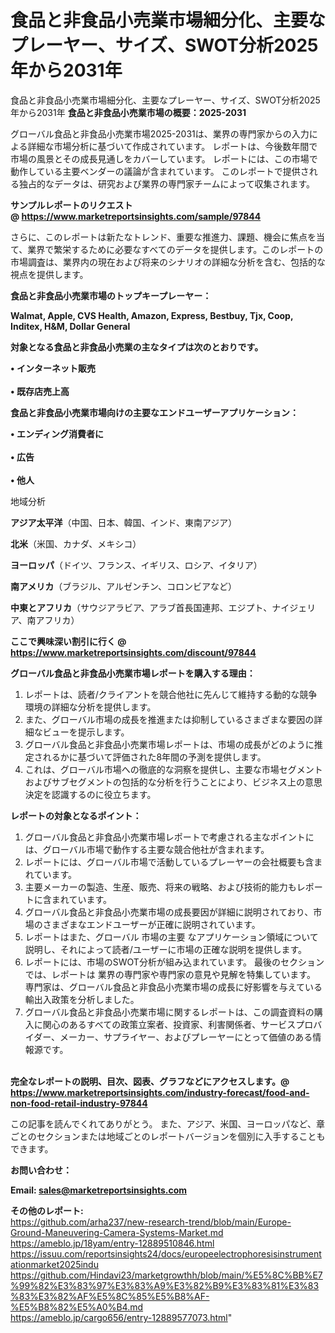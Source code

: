 # 食品と非食品小売業市場細分化、主要なプレーヤー、サイズ、SWOT分析2025年から2031年
食品と非食品小売業市場細分化、主要なプレーヤー、サイズ、SWOT分析2025年から2031年
<strong><b>食品と非食品小売業市場の概要：2025-2031</b></strong>

グローバル食品と非食品小売業市場2025-2031は、業界の専門家からの入力による詳細な市場分析に基づいて作成されています。 レポートは、今後数年間で市場の風景とその成長見通しをカバーしています。 レポートには、この市場で動作している主要ベンダーの議論が含まれています。 このレポートで提供される独占的なデータは、研究および業界の専門家チームによって収集されます。

<strong>サンプルレポートのリクエスト @ <a href=https://www.marketreportsinsights.com/sample/97844>https://www.marketreportsinsights.com/sample/97844</a></strong>

さらに、このレポートは新たなトレンド、重要な推進力、課題、機会に焦点を当て、業界で繁栄するために必要なすべてのデータを提供します。このレポートの市場調査は、業界内の現在および将来のシナリオの詳細な分析を含む、包括的な視点を提供します。

<strong>食品と非食品小売業市場のトップキープレーヤー：</strong>

<strong>Walmat, Apple, CVS Health, Amazon, Express, Bestbuy, Tjx, Coop, Inditex, H&M, Dollar General</strong>

<strong><b>対象となる食品と非食品小売業の主なタイプは次のとおりです。</b></strong>

<strong>• インターネット販売<br><br>• 既存店売上高</strong>

<strong><b>食品と非食品小売業市場向けの主要なエンドユーザーアプリケーション：</b></strong>

<strong>• エンディング消費者に<br><br>• 広告<br><br>• 他人</strong>

 地域分析

<strong><b>アジア太平洋</b></strong>（中国、日本、韓国、インド、東南アジア）

<strong><b>北米</b></strong>（米国、カナダ、メキシコ）

<strong><b>ヨーロッパ</b></strong>（ドイツ、フランス、イギリス、ロシア、イタリア）

<strong><b>南アメリカ</b></strong>（ブラジル、アルゼンチン、コロンビアなど）

<strong><b>中東とアフリカ</b></strong>（サウジアラビア、アラブ首長国連邦、エジプト、ナイジェリア、南アフリカ）

<strong>ここで興味深い割引に行く @ <a href=https://www.marketreportsinsights.com/discount/97844>https://www.marketreportsinsights.com/discount/97844</a></strong>

<strong><b>グローバル食品と非食品小売業市場レポートを購入する理由：</b></strong>
<ol>
  <li>レポートは、読者/クライアントを競合他社に先んじて維持する動的な競争環境の詳細な分析を提供します。</li>
  <li>また、グローバル市場の成長を推進または抑制しているさまざまな要因の詳細なビューを提示します。</li>
  <li>グローバル食品と非食品小売業市場レポートは、市場の成長がどのように推定されるかに基づいて評価された8年間の予測を提供します。</li>
  <li>これは、グローバル市場への徹底的な洞察を提供し、主要な市場セグメントおよびサブセグメントの包括的な分析を行うことにより、ビジネス上の意思決定を認識するのに役立ちます。</li>
</ol>
<strong><b>レポートの対象となるポイント：</b></strong>
<ol>
  <li>グローバル食品と非食品小売業市場レポートで考慮される主なポイントには、グローバル市場で動作する主要な競合他社が含まれます。</li>
  <li>レポートには、グローバル市場で活動しているプレーヤーの会社概要も含まれています。</li>
  <li>主要メーカーの製造、生産、販売、将来の戦略、および技術的能力もレポートに含まれています。</li>
  <li>グローバル食品と非食品小売業市場の成長要因が詳細に説明されており、市場のさまざまなエンドユーザーが正確に説明されています。</li>
  <li>レポートはまた、グローバル 市場の主要 なアプリケーション領域について説明し、それによって読者/ユーザーに市場の正確な説明を提供します。</li>
  <li>レポートには、市場のSWOT分析が組み込まれています。 最後のセクションでは、レポートは 業界の専門家や専門家の意見や見解を特集しています。 専門家は、グローバル食品と非食品小売業市場の成長に好影響を与えている輸出入政策を分析しました。</li>
  <li>グローバル食品と非食品小売業市場に関するレポートは、この調査資料の購入に関心のあるすべての政策立案者、投資家、利害関係者、サービスプロバイダー、メーカー、サプライヤー、およびプレーヤーにとって価値のある情報源です。</li>
</ol><br>
<strong>完全なレポートの説明、目次、図表、グラフなどにアクセスします。@ <a href=https://www.marketreportsinsights.com/industry-forecast/food-and-non-food-retail-industry-97844>https://www.marketreportsinsights.com/industry-forecast/food-and-non-food-retail-industry-97844</a></strong>

この記事を読んでくれてありがとう。 また、アジア、米国、ヨーロッパなど、章ごとのセクションまたは地域ごとのレポートバージョンを個別に入手することもできます。

<strong><b>お問い合わせ：</b></strong>

<strong>Email: </strong><a href=mailto:sales@marketreportsinsights.com><strong>sales@marketreportsinsights.com</strong></a>

<strong>その他のレポート:</strong>
<br>
<a href=https://github.com/arha237/new-research-trend/blob/main/Europe-Ground-Maneuvering-Camera-Systems-Market.md>https://github.com/arha237/new-research-trend/blob/main/Europe-Ground-Maneuvering-Camera-Systems-Market.md</a>
<br>
<a href=https://ameblo.jp/18yam/entry-12889510846.html>https://ameblo.jp/18yam/entry-12889510846.html</a>
<br>
<a href=https://issuu.com/reportsinsights24/docs/europeelectrophoresisinstrumentationmarket2025indu>https://issuu.com/reportsinsights24/docs/europeelectrophoresisinstrumentationmarket2025indu</a>
<br>
<a href=https://github.com/Hindavi23/marketgrowthh/blob/main/%E5%8C%BB%E7%99%82%E3%83%97%E3%83%A9%E3%82%B9%E3%83%81%E3%83%83%E3%82%AF%E5%8C%85%E5%B8%AF-%E5%B8%82%E5%A0%B4.md>https://github.com/Hindavi23/marketgrowthh/blob/main/%E5%8C%BB%E7%99%82%E3%83%97%E3%83%A9%E3%82%B9%E3%83%81%E3%83%83%E3%82%AF%E5%8C%85%E5%B8%AF-%E5%B8%82%E5%A0%B4.md</a>
<br>
<a href=https://ameblo.jp/cargo656/entry-12889577073.html>https://ameblo.jp/cargo656/entry-12889577073.html</a>"
